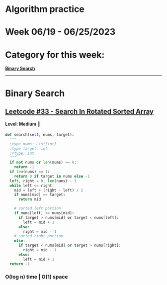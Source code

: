 # Algorithm practice

# Week 06/19 - 06/25/2023


# Category for this week:
**[Binary Search](#binary-search)**<br>

---

# Binary Search

## [Leetcode #33 - Search In Rotated Sorted Array](https://leetcode.com/problems/search-in-rotated-sorted-array/)

#### Level: Medium 📘

```python
def search(self, nums, target):
  """
  :type nums: List[int]
  :type target: int
  :rtype: int
  """
  if not nums or len(nums) == 0:
    return -1
  if len(nums) == 1:
    return 0 if target in nums else -1
  left, right = 0, len(nums) - 1
  while left <= right:
    mid = left + (right - left) / 2
    if nums[mid] == target:
      return mid

    # sorted left portion
    if nums[left] <= nums[mid]:
      if target > nums[mid] or target < nums[left]:
        left = mid + 1
      else:
        right = mid - 1
    # sorted right portion
    else:
      if target < nums[mid] or target > nums[right]:
        right = mid - 1
      else:
        left = mid + 1
  return -1
```

### O(log n) time | O(1) space
